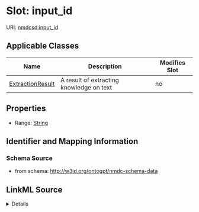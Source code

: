 

# Slot: input_id

URI: [nmdcsd:input_id](http://w3id.org/ontogpt/nmdc-schema-datainput_id)



<!-- no inheritance hierarchy -->





## Applicable Classes

| Name | Description | Modifies Slot |
| --- | --- | --- |
| [ExtractionResult](ExtractionResult.md) | A result of extracting knowledge on text |  no  |







## Properties

* Range: [String](String.md)





## Identifier and Mapping Information







### Schema Source


* from schema: http://w3id.org/ontogpt/nmdc-schema-data




## LinkML Source

<details>
```yaml
name: input_id
from_schema: http://w3id.org/ontogpt/nmdc-schema-data
rank: 1000
alias: input_id
owner: ExtractionResult
domain_of:
- ExtractionResult
range: string

```
</details>